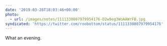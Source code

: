 ```yaml
---
date: '2019-03-28T18:03:46+00:00'
photo:
  - url: /images/notes/1111330807979954176-D2w9eg3WoAAWrFB.jpg
syndicated: 'https://twitter.com/roobottom/status/1111330807979954176'
---
```

What an evening. 
